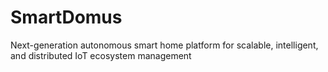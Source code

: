 # SmartDomus
Next-generation autonomous smart home platform for scalable, intelligent, and distributed IoT ecosystem management
